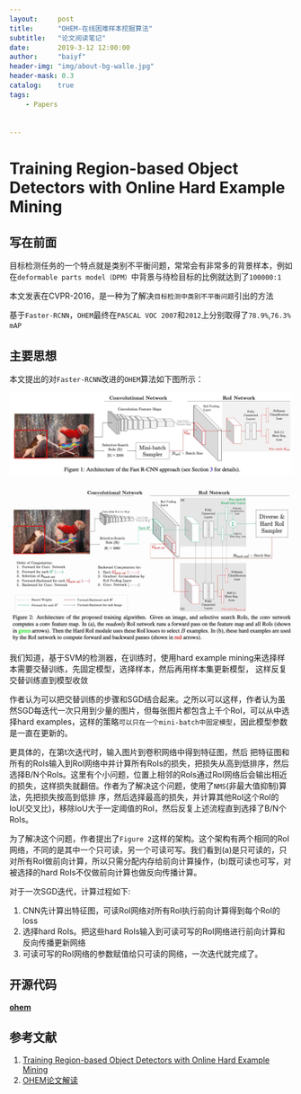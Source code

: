 ```yaml
---
layout:     post
title:      "OHEM-在线困难样本挖掘算法"
subtitle:   "论文阅读笔记"
date:       2019-3-12 12:00:00
author:     "baiyf"
header-img: "img/about-bg-walle.jpg"
header-mask: 0.3
catalog:    true
tags:
    - Papers


---
```


# Training Region-based Object Detectors with Online Hard Example Mining

## 写在前面

目标检测任务的一个特点就是类别不平衡问题，常常会有非常多的背景样本，例如在`deformable parts model（DPM）`中背景与待检目标的比例就达到了`100000:1`

本文发表在CVPR-2016，是一种为了解决`目标检测中类别不平衡问题`引出的方法

基于`Faster-RCNN`，`OHEM`最终在`PASCAL VOC 2007`和`2012`上分别取得了`78.9%`,`76.3% mAP`

## 主要思想

本文提出的对`Faster-RCNN`改进的`OHEM`算法如下图所示：

![OHEM1](/img/post/OHEM1.jpg)

![OHEM2](/img/post/OHEM2.jpg)

我们知道，基于SVM的检测器，在训练时，使用hard example mining来选择样本需要交替训练，先固定模型，选择样本，然后再用样本集更新模型， 这样反复交替训练直到模型收敛

作者认为可以把交替训练的步骤和SGD结合起来。之所以可以这样，作者认为虽然SGD每迭代一次只用到少量的图片，但每张图片都包含上千个RoI，可以从中选择hard examples，这样的策略`可以只在一个mini-batch中固定模型`，因此模型参数是一直在更新的。

更具体的，在第t次迭代时，输入图片到卷积网络中得到特征图，然后 把特征图和所有的RoIs输入到RoI网络中并计算所有RoIs的损失，把损失从高到低排序，然后选择B/N个RoIs。这里有个小问题，位置上相邻的RoIs通过RoI网络后会输出相近的损失，这样损失就翻倍。作者为了解决这个问题，使用了`NMS`(非最大值抑制)算法，先把损失按高到低排 序，然后选择最高的损失，并计算其他RoI这个RoI的IoU(交叉比)，移除IoU大于一定阈值的RoI，然后反复上述流程直到选择了B/N个RoIs。

为了解决这个问题，作者提出了`Figure 2`这样的架构。这个架构有两个相同的RoI网络，不同的是其中一个只可读，另一个可读可写。我们看到(a)是只可读的，只对所有RoI做前向计算，所以只需分配内存给前向计算操作，(b)既可读也可写，对被选择的hard RoIs不仅做前向计算也做反向传播计算。

对于一次SGD迭代，计算过程如下:

1. CNN先计算出特征图，可读RoI网络对所有RoI执行前向计算得到每个RoI的loss
2. 选择hard RoIs。把这些hard RoIs输入到可读可写的RoI网络进行前向计算和反向传播更新网络
3. 可读可写的RoI网络的参数赋值给只可读的网络，一次迭代就完成了。

##   开源代码

[**ohem**](https://github.com/abhi2610/ohem#requirements-software)

## 参考文献

1. [Training Region-based Object Detectors with Online Hard Example Mining](https://arxiv.org/pdf/1604.03540.pdf)
2. [OHEM论文解读](https://zhuanlan.zhihu.com/p/58162337)

